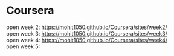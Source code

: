 # Coursera
open week 2: https://mohit1050.github.io/Coursera/sites/week2/<br>
open week 3: https://mohit1050.github.io/Coursera/sites/week3/ <br>
open week 4: https://mohit1050.github.io/Coursera/sites/week4/ <br>
open week 5: 
